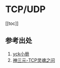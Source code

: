 # TCP/UDP

[[toc]]

## 参考出处

1. [yck小册](https://juejin.im/book/5bdc715fe51d454e755f75ef/section/5c447392e51d45524b02eaf5)
2. [神三元-TCP灵魂之问](https://juejin.im/post/5e527c58e51d4526c654bf41)
